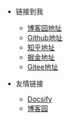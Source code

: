
<!-- _navbar.md -->

* 链接到我
  * [博客园地址](https://www.cnblogs.com/Can-daydayup/)
  * [Github地址](https://github.com/YSGStudyHards)
  * [知乎地址](https://www.zhihu.com/people/ysgdaydayup)
  * [掘金地址](https://juejin.cn/user/2770425031690333/posts)
  * [Gitee地址](https://gitee.com/ysgdaydayup)


* 友情链接
  * [Docsify](https://docsify.js.org/#/)
  * [博客园](https://www.cnblogs.com/)